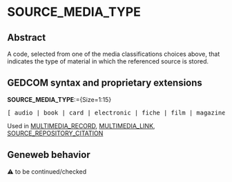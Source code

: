 ﻿# SOURCE_MEDIA_TYPE
## Abstract
A code, selected from one of the media classifications choices above, that indicates the type of
material in which the referenced source is stored.


## GEDCOM syntax and proprietary extensions

**SOURCE_MEDIA_TYPE**:={Size=1:15}
<pre>
[ audio | book | card | electronic | fiche | film | magazine | manuscript | map | newspaper | photo | tombstone | video ]
</pre>
Used in <a href=Ged.MULTIMEDIA_RECORD.md>MULTIMEDIA_RECORD</a>, <a href=Ged.MULTIMEDIA_LINK.md>MULTIMEDIA_LINK</a>, <a href=Ged.SOURCE_REPOSITORY_CITATION.md>SOURCE_REPOSITORY_CITATION</a><br />


## Geneweb behavior



:warning: to be continued/checked

